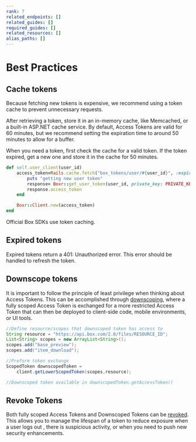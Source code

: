 ```yaml
---
rank: 7
related_endpoints: []
related_guides: []
required_guides: []
related_resources: []
alias_paths: []
---
```


# Best Practices

## Cache tokens

Because fetching new tokens is expensive, we recommend using a token cache
to prevent unnecessary requests. 

After retrieving a token, store it in an in-memory cache, like Memcached, or a
built-in ASP.NET cache service. By default, Access Tokens are valid for 60
minutes, but we recommend setting the expiration time to around 50 minutes to
allow for a buffer. 

When you need a token, first check the cache for a valid token. If the token 
expired, get a new one and store it in the cache for 50 minutes. 

<!-- markdownlint-disable line-length -->
```ruby
def self.user_client(user_id)
    access_token=Rails.cache.fetch("box_tokens/user/#{user_id}", :expires_in => 50.minutes) do
        puts "getting new user token"
        response= Boxr::get_user_token(user_id, private_key: PRIVATE_KEY, private_key_password: ENV['JWT_PRIVATE_KEY_PASSWORD'])
        response.access_token
    end

    Boxr::Client.new(access_token)
end
```
<!-- markdownlint-enable line-length -->

<Message tip>
  Official Box SDKs use token caching. 
</Message>

## Expired tokens

Expired tokens return a 401: Unauthorized error. This error should be handled
to refresh the token. 

## Downscope tokens

It is important to follow the principle of least privilege when thinking about
Access Tokens. This can be accomplished through [downscoping][downscope], where
a fully scoped Access Token is exchanged for a more restricted Access Token that
can then be deployed to client-side code, mobile environments, or UI tools. 

```java
//Define resource/scopes that downscoped token has access to 
String resource = "https://api.box.com/2.0/files/RESOURCE_ID";
List<String> scopes = new ArrayList<String>();
scopes.add("base_preview");
scopes.add("item_download");

//Preform token exchange
ScopedToken downscopedToken = 
    client.getLowerScopedToken(scopes,resource);

//Downscoped token available in downscopedToken.getAccessToken()
```

## Revoke Tokens

Both fully scoped Access Tokens and Downscoped Tokens can be [revoked][revoke].
This allows you to manage the lifespan of a token to reduce exposure when a user
logs out , there is suspicious activity, or when you need to push new security
enhancements.

[downscope]: g://authentication/access-tokens/downscope/
[revoke]: g://authentication/access-tokens/revoke/
